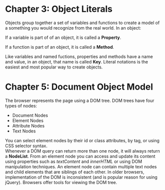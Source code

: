 # Chapter 3: Object Literals

Objects group together a set of variables and functions to create a model of a something you would recognize from the real world. In an object:

If a variable is part of of an object, it is called a **Property**.

If a function is part of an object, it is called a **Method**.

Like variables and named fuctions, properties and methods have a name and value, in an object, that name is called **Key**.
Literal notations is the easiest and most popular way to create objects.

# Chapter 5: Document Object Model
The browser represents the page using a DOM tree.
DOM trees have four types of nodes: 
- Document Nodes
- Element Nodes
- Attribute Nodes
- Text Nodes 

You can select element nodes by their id or class attributes, by tag, or using CSS selector syntax.  
Whenever a DOM query can return more than one node, it will always return a **NodeList**.
From an element node you can access and update its content using properties such as *textContent* and *innerHTML* or using DOM manipulation techniques.
An element node can contain multiple text nodes and child elements that are siblings of each other.
In older browsers, implementation of the DOM is inconsistent (and is popular reason for using jQuery).
Browsers offer tools for viewing the DOM tree.